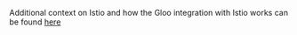 Additional context on Istio and how the Gloo integration with Istio works can be found [here](https://docs.google.com/document/d/1g7wq6yBGR6VioNJTz_eA7GLRbijlDasGR3h-eToz7jA)
